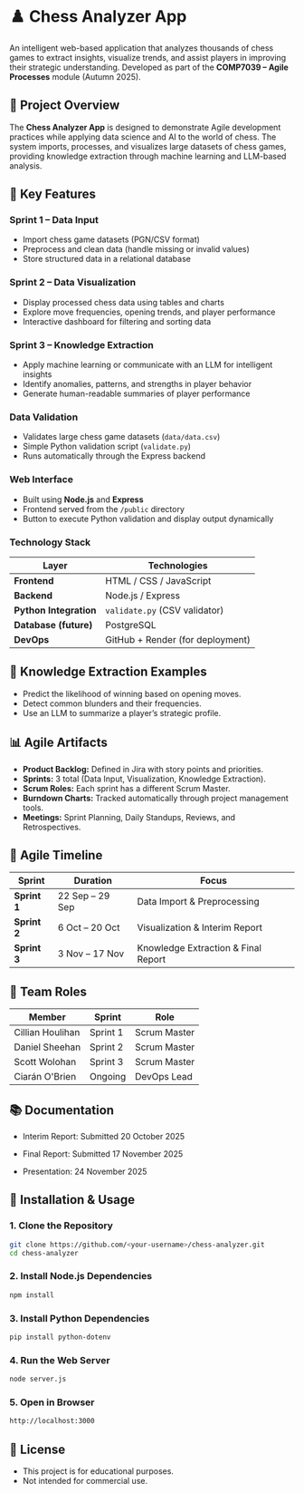 # ♟️ Chess Analyzer App

An intelligent web-based application that analyzes thousands of chess games to extract insights, visualize trends, and assist players in improving their strategic understanding.
Developed as part of the **COMP7039 – Agile Processes** module (Autumn 2025).

## 🚀 Project Overview

The **Chess Analyzer App** is designed to demonstrate Agile development practices while applying data science and AI to the world of chess.
The system imports, processes, and visualizes large datasets of chess games, providing knowledge extraction through machine learning and LLM-based analysis.

## 🧩 Key Features

### **Sprint 1 – Data Input**
- Import chess game datasets (PGN/CSV format)
- Preprocess and clean data (handle missing or invalid values)
- Store structured data in a relational database

### **Sprint 2 – Data Visualization**
- Display processed chess data using tables and charts
- Explore move frequencies, opening trends, and player performance
- Interactive dashboard for filtering and sorting data

### **Sprint 3 – Knowledge Extraction**
- Apply machine learning or communicate with an LLM for intelligent insights
- Identify anomalies, patterns, and strengths in player behavior
- Generate human-readable summaries of player performance

### **Data Validation**
- Validates large chess game datasets (`data/data.csv`)
- Simple Python validation script (`validate.py`)
- Runs automatically through the Express backend

### **Web Interface**
- Built using **Node.js** and **Express**
- Frontend served from the `/public` directory
- Button to execute Python validation and display output dynamically

### **Technology Stack**
| Layer | Technologies |
|-------|---------------|
| **Frontend** | HTML / CSS / JavaScript |
| **Backend** | Node.js / Express |
| **Python Integration** | `validate.py` (CSV validator) |
| **Database (future)** | PostgreSQL |
| **DevOps** | GitHub + Render (for deployment) |

## 🧠 Knowledge Extraction Examples

- Predict the likelihood of winning based on opening moves.
- Detect common blunders and their frequencies.
- Use an LLM to summarize a player’s strategic profile.

## 📊 Agile Artifacts

- **Product Backlog:** Defined in Jira with story points and priorities.
- **Sprints:** 3 total (Data Input, Visualization, Knowledge Extraction).
- **Scrum Roles:** Each sprint has a different Scrum Master.
- **Burndown Charts:** Tracked automatically through project management tools.
- **Meetings:** Sprint Planning, Daily Standups, Reviews, and Retrospectives.

## 📅 Agile Timeline

| Sprint | Duration | Focus |
|--------|-----------|--------|
| **Sprint 1** | 22 Sep – 29 Sep | Data Import & Preprocessing |
| **Sprint 2** | 6 Oct – 20 Oct | Visualization & Interim Report |
| **Sprint 3** | 3 Nov – 17 Nov | Knowledge Extraction & Final Report |

## 👥 Team Roles

| Member | Sprint | Role |
|---------|--------|------|
| Cillian Houlihan | Sprint 1 | Scrum Master |
| Daniel Sheehan | Sprint 2 | Scrum Master |
| Scott Wolohan | Sprint 3 | Scrum Master |
| Ciarán O'Brien | Ongoing | DevOps Lead |

## 📚 Documentation

- Interim Report: Submitted 20 October 2025

- Final Report: Submitted 17 November 2025

- Presentation: 24 November 2025

## 🧪 Installation & Usage

### 1. Clone the Repository
```bash
git clone https://github.com/<your-username>/chess-analyzer.git
cd chess-analyzer
```

### 2. Install Node.js Dependencies
```bash
npm install
```

### 3. Install Python Dependencies
```bash
pip install python-dotenv
```

### 4. Run the Web Server
```bash
node server.js
```

### 5. Open in Browser
```bash
http://localhost:3000
```

## 📄 License

- This project is for educational purposes.
- Not intended for commercial use.

